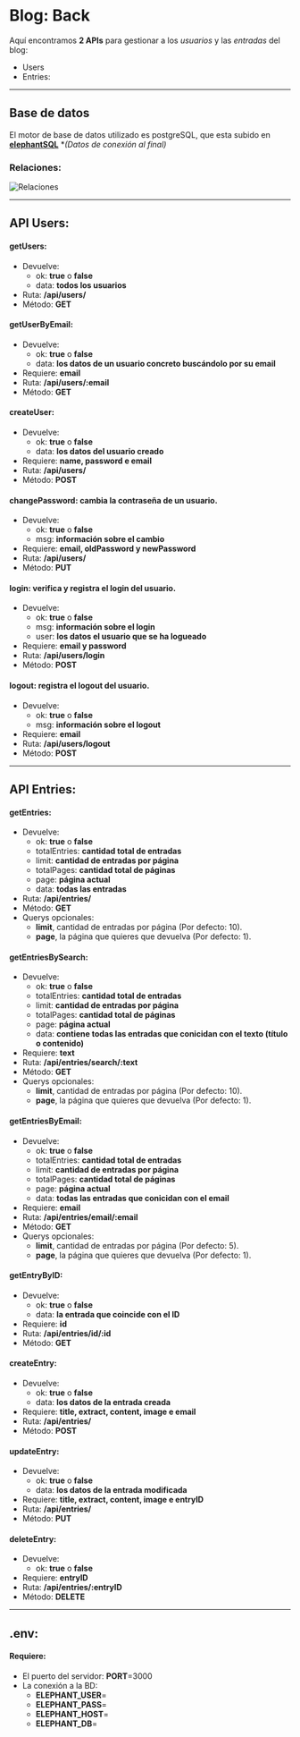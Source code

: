 # Blog: Back

Aquí encontramos **2 APIs** para gestionar a los *usuarios* y las *entradas* del blog:
* Users
* Entries:

---
## Base de datos
El motor de base de datos utilizado es postgreSQL, que esta subido en **[elephantSQL](https://www.elephantsql.com/)**
\**(Datos de conexión al final)*

### Relaciones:
![Relaciones](Relaciones.png)

---
## API Users:

#### **getUsers:**
* Devuelve:
    * ok: **true** o **false**
    * data: **todos los usuarios**
* Ruta: **/api/users/**
* Método: **GET**
  
#### **getUserByEmail:**
* Devuelve: 
    * ok: **true** o **false**
    * data: **los datos de un usuario concreto buscándolo por su email**
* Requiere: **email**
* Ruta: **/api/users/:email**
* Método: **GET**

#### **createUser:** 
* Devuelve:
    * ok: **true** o **false**
    * data: **los datos del usuario creado**
* Requiere: **name, password e email**
* Ruta: **/api/users/**
* Método: **POST**

#### **changePassword:** cambia la contraseña de un usuario.
* Devuelve:
    * ok: **true** o **false**
    * msg: **información sobre el cambio**
* Requiere: **email, oldPassword y newPassword**
* Ruta: **/api/users/**
* Método: **PUT**

#### **login:** verifica y registra el login del usuario.
* Devuelve:
    * ok: **true** o **false**
    * msg: **información sobre el login**
    * user: **los datos el usuario que se ha logueado**
* Requiere: **email y password**
* Ruta: **/api/users/login**
* Método: **POST**

#### **logout:** registra el logout del usuario.
* Devuelve:
    * ok: **true** o **false**
    * msg: **información sobre el logout**
* Requiere: **email**
* Ruta: **/api/users/logout**
* Método: **POST**

---
## API Entries:
#### **getEntries:**
* Devuelve:
  * ok: **true** o **false**
  * totalEntries: **cantidad total de entradas**
  * limit: **cantidad de entradas por página**
  * totalPages: **cantidad total de páginas**
  * page: **página actual**
  * data: **todas las entradas**
* Ruta: **/api/entries/**
* Método: **GET**
* Querys opcionales: 
    * **limit**, cantidad de entradas por página (Por defecto: 10).
    * **page**, la página que quieres que devuelva (Por defecto: 1).  
  
#### **getEntriesBySearch:** 
* Devuelve:
  * ok: **true** o **false**
  * totalEntries: **cantidad total de entradas**
  * limit: **cantidad de entradas por página**
  * totalPages: **cantidad total de páginas**
  * page: **página actual**
  * data: **contiene todas las entradas que conicidan con el texto (título o contenido)**
* Requiere: **text**
* Ruta: **/api/entries/search/:text**
* Método: **GET**
* Querys opcionales: 
  * **limit**, cantidad de entradas por página (Por defecto: 10).
  * **page**, la página que quieres que devuelva (Por defecto: 1).

#### **getEntriesByEmail:** 
* Devuelve: 
    * ok: **true** o **false**
    * totalEntries: **cantidad total de entradas**
    * limit: **cantidad de entradas por página**
    * totalPages: **cantidad total de páginas**
    * page: **página actual**
    * data: **todas las entradas que conicidan con el email**
* Requiere: **email**
* Ruta: **/api/entries/email/:email**
* Método: **GET**
* Querys opcionales: 
    * **limit**, cantidad de entradas por página (Por defecto: 5).
    * **page**, la página que quieres que devuelva (Por defecto: 1).

#### **getEntryByID:** 
* Devuelve: 
    * ok: **true** o **false**
    * data: **la entrada que coincide con el ID**            
* Requiere: **id**
* Ruta: **/api/entries/id/:id**
* Método: **GET**

#### **createEntry:** 
* Devuelve: 
    * ok: **true** o **false**
    * data: **los datos de la entrada creada**
* Requiere: **title, extract, content, image e email**
* Ruta: **/api/entries/**
* Método: **POST**

#### **updateEntry:** 
* Devuelve: 
    * ok: **true** o **false**
    * data: **los datos de la entrada modificada**
* Requiere: **title, extract, content, image e entryID**
* Ruta: **/api/entries/**
* Método: **PUT**

#### **deleteEntry:** 
* Devuelve: 
    * ok: **true** o **false**
* Requiere: **entryID**
* Ruta: **/api/entries/:entryID**
* Método: **DELETE**

---
## .env:
#### Requiere:
* El puerto del servidor: **PORT**=3000
* La conexión a la BD:
    * **ELEPHANT_USER**=
    * **ELEPHANT_PASS**=
    * **ELEPHANT_HOST**=
    * **ELEPHANT_DB**=